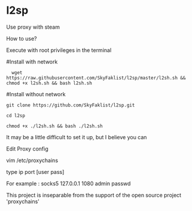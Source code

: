 # l2sp
Use proxy with steam


How to use?

Execute with root privileges in the terminal

#Install with network
```
  wget https://raw.githubusercontent.com/SkyFaklist/l2sp/master/l2sh.sh && chmod +x l2sh.sh && bash l2sh.sh
```

#Install without network
```
git clone https://github.com/SkyFaklist/l2sp.git

cd l2sp

chmod +x ./l2sh.sh && bash ./l2sh.sh
```


It may be a little difficult to set it up, but I believe you can


Edit Proxy config

vim /etc/proxychains

type  ip  port [user pass]

For example : socks5  127.0.0.1 1080 admin passwd


This project is inseparable from the support of the open source project 'proxychains'
